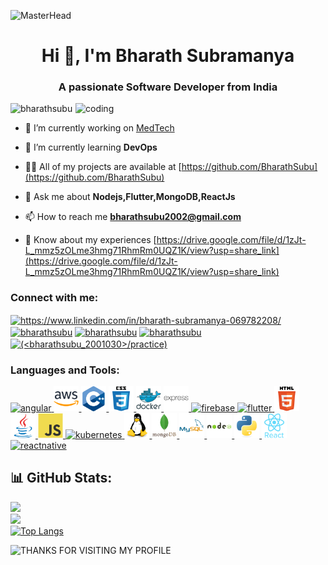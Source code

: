 ![MasterHead](https://wallpaperaccess.com/full/5752009.png)
<h1 align="center">Hi 👋, I'm Bharath Subramanya</h1>
<h3 align="center">A passionate Software Developer from India</h3>
<img align ="right" alt ="coding" width = "400" src ="https://c.tenor.com/qJ5evVs-_uUAAAAC/coding.gif">

<p align="left"> <img src="https://komarev.com/ghpvc/?username=bharathsubu&label=Profile%20views&color=0e75b6&style=flat" alt="bharathsubu" /> </p>

- 🔭 I’m currently working on [MedTech](https://github.com/BharathSubu/medlifepro)

- 🌱 I’m currently learning **DevOps**

- 👨‍💻 All of my projects are available at [https://github.com/BharathSubu](https://github.com/BharathSubu)

- 💬 Ask me about **Nodejs,Flutter,MongoDB,ReactJs**

- 📫 How to reach me **bharathsubu2002@gmail.com**

- 📄 Know about my experiences [https://drive.google.com/file/d/1zJt-L_mmz5zOLme3hmg71RhmRm0UQZ1K/view?usp=share_link](https://drive.google.com/file/d/1zJt-L_mmz5zOLme3hmg71RhmRm0UQZ1K/view?usp=share_link)

<h3 align="left">Connect with me:</h3>
<p align="left">
<a href="https://linkedin.com/in/https://www.linkedin.com/in/bharath-subramanya-069782208/" target="blank"><img align="center" src="https://raw.githubusercontent.com/rahuldkjain/github-profile-readme-generator/master/src/images/icons/Social/linked-in-alt.svg" alt="https://www.linkedin.com/in/bharath-subramanya-069782208/" height="30" width="40" /></a>
<a href="https://www.codechef.com/users/bharathsubu" target="blank"><img align="center" src="https://cdn.jsdelivr.net/npm/simple-icons@3.1.0/icons/codechef.svg" alt="bharathsubu" height="30" width="40" /></a>
<a href="https://codeforces.com/profile/bharathsubu" target="blank"><img align="center" src="https://raw.githubusercontent.com/rahuldkjain/github-profile-readme-generator/master/src/images/icons/Social/codeforces.svg" alt="bharathsubu" height="30" width="40" /></a>
<a href="https://www.leetcode.com/bharathsubu" target="blank"><img align="center" src="https://raw.githubusercontent.com/rahuldkjain/github-profile-readme-generator/master/src/images/icons/Social/leet-code.svg" alt="bharathsubu" height="30" width="40" /></a>
<a href="https://auth.geeksforgeeks.org/user/(<bharathsubu_2001030>/practice)" target="blank"><img align="center" src="https://raw.githubusercontent.com/rahuldkjain/github-profile-readme-generator/master/src/images/icons/Social/geeks-for-geeks.svg" alt="(<bharathsubu_2001030>/practice)" height="30" width="40" /></a>
</p>

<h3 align="left">Languages and Tools:</h3>
<p align="left"> <a href="https://angular.io" target="_blank" rel="noreferrer"> <img src="https://angular.io/assets/images/logos/angular/angular.svg" alt="angular" width="40" height="40"/> </a> <a href="https://aws.amazon.com" target="_blank" rel="noreferrer"> <img src="https://raw.githubusercontent.com/devicons/devicon/master/icons/amazonwebservices/amazonwebservices-original-wordmark.svg" alt="aws" width="40" height="40"/> </a> <a href="https://www.w3schools.com/cpp/" target="_blank" rel="noreferrer"> <img src="https://raw.githubusercontent.com/devicons/devicon/master/icons/cplusplus/cplusplus-original.svg" alt="cplusplus" width="40" height="40"/> </a> <a href="https://www.w3schools.com/css/" target="_blank" rel="noreferrer"> <img src="https://raw.githubusercontent.com/devicons/devicon/master/icons/css3/css3-original-wordmark.svg" alt="css3" width="40" height="40"/> </a> <a href="https://www.docker.com/" target="_blank" rel="noreferrer"> <img src="https://raw.githubusercontent.com/devicons/devicon/master/icons/docker/docker-original-wordmark.svg" alt="docker" width="40" height="40"/> </a> <a href="https://expressjs.com" target="_blank" rel="noreferrer"> <img src="https://raw.githubusercontent.com/devicons/devicon/master/icons/express/express-original-wordmark.svg" alt="express" width="40" height="40"/> </a> <a href="https://firebase.google.com/" target="_blank" rel="noreferrer"> <img src="https://www.vectorlogo.zone/logos/firebase/firebase-icon.svg" alt="firebase" width="40" height="40"/> </a> <a href="https://flutter.dev" target="_blank" rel="noreferrer"> <img src="https://www.vectorlogo.zone/logos/flutterio/flutterio-icon.svg" alt="flutter" width="40" height="40"/> </a> <a href="https://www.w3.org/html/" target="_blank" rel="noreferrer"> <img src="https://raw.githubusercontent.com/devicons/devicon/master/icons/html5/html5-original-wordmark.svg" alt="html5" width="40" height="40"/> </a> <a href="https://www.java.com" target="_blank" rel="noreferrer"> <img src="https://raw.githubusercontent.com/devicons/devicon/master/icons/java/java-original.svg" alt="java" width="40" height="40"/> </a> <a href="https://developer.mozilla.org/en-US/docs/Web/JavaScript" target="_blank" rel="noreferrer"> <img src="https://raw.githubusercontent.com/devicons/devicon/master/icons/javascript/javascript-original.svg" alt="javascript" width="40" height="40"/> </a> <a href="https://kubernetes.io" target="_blank" rel="noreferrer"> <img src="https://www.vectorlogo.zone/logos/kubernetes/kubernetes-icon.svg" alt="kubernetes" width="40" height="40"/> </a> <a href="https://www.linux.org/" target="_blank" rel="noreferrer"> <img src="https://raw.githubusercontent.com/devicons/devicon/master/icons/linux/linux-original.svg" alt="linux" width="40" height="40"/> </a> <a href="https://www.mongodb.com/" target="_blank" rel="noreferrer"> <img src="https://raw.githubusercontent.com/devicons/devicon/master/icons/mongodb/mongodb-original-wordmark.svg" alt="mongodb" width="40" height="40"/> </a> <a href="https://www.mysql.com/" target="_blank" rel="noreferrer"> <img src="https://raw.githubusercontent.com/devicons/devicon/master/icons/mysql/mysql-original-wordmark.svg" alt="mysql" width="40" height="40"/> </a> <a href="https://nodejs.org" target="_blank" rel="noreferrer"> <img src="https://raw.githubusercontent.com/devicons/devicon/master/icons/nodejs/nodejs-original-wordmark.svg" alt="nodejs" width="40" height="40"/> </a> <a href="https://www.python.org" target="_blank" rel="noreferrer"> <img src="https://raw.githubusercontent.com/devicons/devicon/master/icons/python/python-original.svg" alt="python" width="40" height="40"/> </a> <a href="https://reactjs.org/" target="_blank" rel="noreferrer"> <img src="https://raw.githubusercontent.com/devicons/devicon/master/icons/react/react-original-wordmark.svg" alt="react" width="40" height="40"/> </a> <a href="https://reactnative.dev/" target="_blank" rel="noreferrer"> <img src="https://reactnative.dev/img/header_logo.svg" alt="reactnative" width="40" height="40"/> </a> </p>

<!-- <p><img align="left" src="https://github-readme-stats.vercel.app/api/top-langs?username=BharathSubu&theme=gotham&show_icons=true&locale=en&layout=compact" alt="BharathSubu" /></p> -->

## 📊 GitHub Stats:
![](https://github-readme-stats.vercel.app/api?username=BharathSubu&theme=gotham&hide_border=false&include_all_commits=true&count_private=true)<br/>
![](https://github-readme-streak-stats.herokuapp.com/?user=BharathSubu&theme=gotham&hide_border=false)<br/>
[![Top Langs](https://github-readme-stats.vercel.app/api/top-langs/?username=BharathSubu&theme=gotham)](https://github.com/BharathSubu/github-readme-stats)
<!-- <p>&nbsp;<img align="center" src="https://github-readme-stats.vercel.app/api?username=BharathSubu&show_icons=true&locale=en" alt="BharathSubu" /></p> -->
![THANKS FOR VISITING MY PROFILE](https://raw.githubusercontent.com/BrunnerLivio/brunnerlivio/master/images/marquee.svg)
